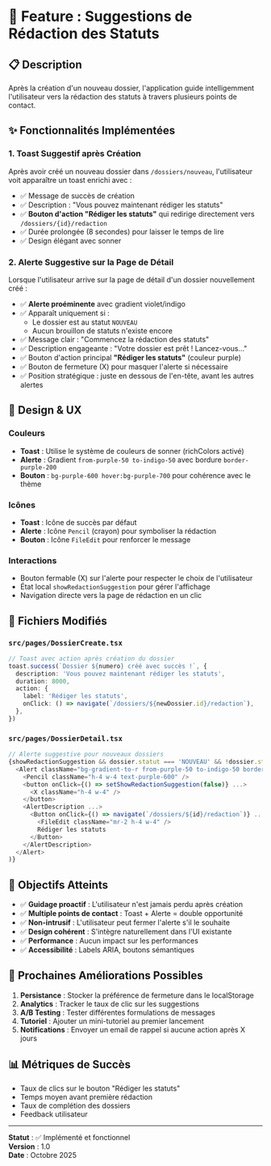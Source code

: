 # 🎯 Feature : Suggestions de Rédaction des Statuts

## 📋 Description

Après la création d'un nouveau dossier, l'application guide intelligemment l'utilisateur vers la rédaction des statuts à travers plusieurs points de contact.

## ✨ Fonctionnalités Implémentées

### 1. **Toast Suggestif après Création**
Après avoir créé un nouveau dossier dans `/dossiers/nouveau`, l'utilisateur voit apparaître un toast enrichi avec :
- ✅ Message de succès de création
- ✅ Description : "Vous pouvez maintenant rédiger les statuts"
- ✅ **Bouton d'action "Rédiger les statuts"** qui redirige directement vers `/dossiers/{id}/redaction`
- ✅ Durée prolongée (8 secondes) pour laisser le temps de lire
- ✅ Design élégant avec sonner

### 2. **Alerte Suggestive sur la Page de Détail**
Lorsque l'utilisateur arrive sur la page de détail d'un dossier nouvellement créé :
- ✅ **Alerte proéminente** avec gradient violet/indigo
- ✅ Apparaît uniquement si :
  - Le dossier est au statut `NOUVEAU`
  - Aucun brouillon de statuts n'existe encore
- ✅ Message clair : "Commencez la rédaction des statuts"
- ✅ Description engageante : "Votre dossier est prêt ! Lancez-vous..."
- ✅ Bouton d'action principal **"Rédiger les statuts"** (couleur purple)
- ✅ Bouton de fermeture (X) pour masquer l'alerte si nécessaire
- ✅ Position stratégique : juste en dessous de l'en-tête, avant les autres alertes

## 🎨 Design & UX

### Couleurs
- **Toast** : Utilise le système de couleurs de sonner (richColors activé)
- **Alerte** : Gradient `from-purple-50 to-indigo-50` avec bordure `border-purple-200`
- **Bouton** : `bg-purple-600 hover:bg-purple-700` pour cohérence avec le thème

### Icônes
- **Toast** : Icône de succès par défaut
- **Alerte** : Icône `Pencil` (crayon) pour symboliser la rédaction
- **Bouton** : Icône `FileEdit` pour renforcer le message

### Interactions
- Bouton fermable (X) sur l'alerte pour respecter le choix de l'utilisateur
- État local `showRedactionSuggestion` pour gérer l'affichage
- Navigation directe vers la page de rédaction en un clic

## 📂 Fichiers Modifiés

### `src/pages/DossierCreate.tsx`
```typescript
// Toast avec action après création du dossier
toast.success(`Dossier ${numero} créé avec succès !`, {
  description: 'Vous pouvez maintenant rédiger les statuts',
  duration: 8000,
  action: {
    label: 'Rédiger les statuts',
    onClick: () => navigate(`/dossiers/${newDossier.id}/redaction`),
  },
})
```

### `src/pages/DossierDetail.tsx`
```typescript
// Alerte suggestive pour nouveaux dossiers
{showRedactionSuggestion && dossier.statut === 'NOUVEAU' && !dossier.statutsDraft && (
  <Alert className="bg-gradient-to-r from-purple-50 to-indigo-50 border-purple-200 relative">
    <Pencil className="h-4 w-4 text-purple-600" />
    <button onClick={() => setShowRedactionSuggestion(false)} ...>
      <X className="h-4 w-4" />
    </button>
    <AlertDescription ...>
      <Button onClick={() => navigate(`/dossiers/${id}/redaction`)} ...>
        <FileEdit className="mr-2 h-4 w-4" />
        Rédiger les statuts
      </Button>
    </AlertDescription>
  </Alert>
)}
```

## 🎯 Objectifs Atteints

- ✅ **Guidage proactif** : L'utilisateur n'est jamais perdu après création
- ✅ **Multiple points de contact** : Toast + Alerte = double opportunité
- ✅ **Non-intrusif** : L'utilisateur peut fermer l'alerte s'il le souhaite
- ✅ **Design cohérent** : S'intègre naturellement dans l'UI existante
- ✅ **Performance** : Aucun impact sur les performances
- ✅ **Accessibilité** : Labels ARIA, boutons sémantiques

## 🚀 Prochaines Améliorations Possibles

1. **Persistance** : Stocker la préférence de fermeture dans le localStorage
2. **Analytics** : Tracker le taux de clic sur les suggestions
3. **A/B Testing** : Tester différentes formulations de messages
4. **Tutoriel** : Ajouter un mini-tutoriel au premier lancement
5. **Notifications** : Envoyer un email de rappel si aucune action après X jours

## 📊 Métriques de Succès

- Taux de clics sur le bouton "Rédiger les statuts"
- Temps moyen avant première rédaction
- Taux de complétion des dossiers
- Feedback utilisateur

---

**Statut** : ✅ Implémenté et fonctionnel  
**Version** : 1.0  
**Date** : Octobre 2025  

